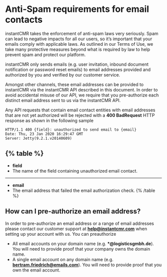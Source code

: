 

# Anti-Spam requirements for email contacts

instantCMR takes the enforcement of anti-spam laws very seriously. Spam can lead to negative impacts for all our users, so it’s important that your emails comply with applicable laws. As outlined in our Terms of Use, we take many protective measures beyond what is required by law to help prevent spam and protect our platform.

instantCMR only sends emails (e.g. user invitation, inbound document notification or password reset emails) to email addresses provided and authorized by you and verified by our customer service.

Amongst other channels, these email addresses can be provided to instantCMR via the instantCMR API described in this document. In order to avoid accidental misuse of our API, we require that you pre-authorize each distinct email address sent to us via the instantCMR API.

Any API requests that contain email contact entities with email addresses that are not yet authorized will be rejected with a **400 BadRequest** HTTP response as shown in the following sample

```http
HTTP/1.1 400 {field}: unauthorized to send email to {email}  
Date: Thu, 23 Jan 2020 16:29:47 GMT  
Server: Jetty(9.2.1.v20140609)  
```

{% table %}
---
* **field**
* The name of the field containing unauthorized email contact.
---
* **email**
* The email address that failed the email authorization check.
{% /table %}


## How can I pre-authorize an email address?
In order to pre-authorize an email address or a range of email addresses please contact our customer support at **[help@instantcmr.com](mailto:help@instantcmr.com)** when setting up your account with us. You can preauthorize

*   All email accounts on your domain name (e.g. **\*@logisticsgmbh.de**). You will need to provide proof that your company owns the domain name.
*   A single email account on any domain name (e.g. **bertram.friedrich@emails.com**). You will need to provide proof that you own the email account.

